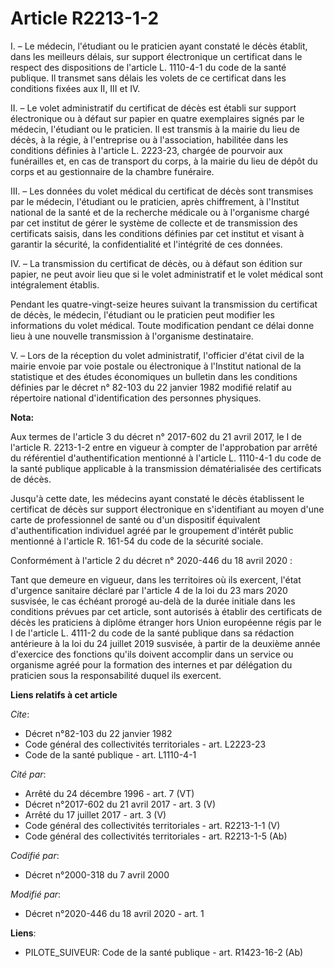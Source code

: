 # Article R2213-1-2

I. – Le médecin, l'étudiant ou le praticien ayant constaté le décès établit, dans les meilleurs délais, sur support
électronique un certificat dans le respect des dispositions de l'article L. 1110-4-1 du code de la santé publique. Il
transmet sans délais les volets de ce certificat dans les conditions fixées aux II, III et IV.

II. – Le volet administratif du certificat de décès est établi sur support électronique ou à défaut sur papier en quatre
exemplaires signés par le médecin, l'étudiant ou le praticien. Il est transmis à la mairie du lieu de décès, à la régie, à
l'entreprise ou à l'association, habilitée dans les conditions définies à l'article L. 2223-23, chargée de pourvoir aux
funérailles et, en cas de transport du corps, à la mairie du lieu de dépôt du corps et au gestionnaire de la chambre
funéraire.

III. – Les données du volet médical du certificat de décès sont transmises par le médecin, l'étudiant ou le praticien, après
chiffrement, à l'Institut national de la santé et de la recherche médicale ou à l'organisme chargé par cet institut de gérer
le système de collecte et de transmission des certificats saisis, dans les conditions définies par cet institut et visant à
garantir la sécurité, la confidentialité et l'intégrité de ces données.

IV. – La transmission du certificat de décès, ou à défaut son édition sur papier, ne peut avoir lieu que si le volet
administratif et le volet médical sont intégralement établis.

Pendant les quatre-vingt-seize heures suivant la transmission du certificat de décès, le médecin, l'étudiant ou le praticien
peut modifier les informations du volet médical. Toute modification pendant ce délai donne lieu à une nouvelle transmission à
l'organisme destinataire.

V. – Lors de la réception du volet administratif, l'officier d'état civil de la mairie envoie par voie postale ou
électronique à l'Institut national de la statistique et des études économiques un bulletin dans les conditions définies par
le décret n° 82-103 du 22 janvier 1982 modifié relatif au répertoire national d'identification des personnes physiques.

**Nota:**

Aux termes de l'article 3 du décret n° 2017-602 du 21 avril 2017, le I de l'article R. 2213-1-2 entre en vigueur à compter de
l'approbation par arrêté du référentiel d'authentification mentionné à l'article L. 1110-4-1 du code de la santé publique
applicable à la transmission dématérialisée des certificats de décès.

Jusqu'à cette date, les médecins ayant constaté le décès établissent le certificat de décès sur support électronique en
s'identifiant au moyen d'une carte de professionnel de santé ou d'un dispositif équivalent d'authentification individuel
agréé par le groupement d'intérêt public mentionné à l'article R. 161-54 du code de la sécurité sociale.

Conformément à l'article 2 du décret n° 2020-446 du 18 avril 2020 :

Tant que demeure en vigueur, dans les territoires où ils exercent, l'état d'urgence sanitaire déclaré par l'article 4 de la
loi du 23 mars 2020 susvisée, le cas échéant prorogé au-delà de la durée initiale dans les conditions prévues par cet
article, sont autorisés à établir des certificats de décès les praticiens à diplôme étranger hors Union européenne régis par
le I de l'article L. 4111-2 du code de la santé publique dans sa rédaction antérieure à la loi du 24 juillet 2019 susvisée, à
partir de la deuxième année d'exercice des fonctions qu'ils doivent accomplir dans un service ou organisme agréé pour la
formation des internes et par délégation du praticien sous la responsabilité duquel ils exercent.

**Liens relatifs à cet article**

_Cite_:

  - Décret n°82-103 du 22 janvier 1982
  - Code général des collectivités territoriales - art. L2223-23
  - Code de la santé publique - art. L1110-4-1

_Cité par_:

  - Arrêté du 24 décembre 1996 - art. 7 (VT)
  - Décret n°2017-602 du 21 avril 2017 - art. 3 (V)
  - Arrêté du 17 juillet 2017 - art. 3 (V)
  - Code général des collectivités territoriales - art. R2213-1-1 (V)
  - Code général des collectivités territoriales - art. R2213-1-5 (Ab)

_Codifié par_:

  - Décret n°2000-318 du 7 avril 2000

_Modifié par_:

  - Décret n°2020-446 du 18 avril 2020 - art. 1

**Liens**:

  - PILOTE_SUIVEUR: Code de la santé publique - art. R1423-16-2 (Ab)
